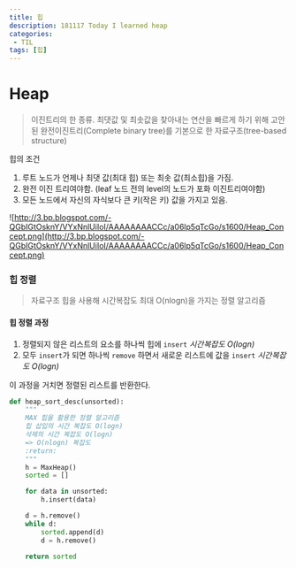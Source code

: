 ```yaml
---
title: 힙
description: 181117 Today I learned heap
categories:
 - TIL
tags: [힙]
---
```


# Heap

> 이진트리의 한 종류. 최댓값 및 최솟값을 찾아내는 연산을 빠르게 하기 위해 고안된 완전이진트리(Complete binary tree)를 기본으로 한 자료구조(tree-based structure) 

힙의 조건

1. 루트 노드가 언제나 최댓 값(최대 힙) 또는 최솟 값(최소힙)을 가짐.
2. 완전 이진 트리여야함. (leaf 노드 전의 level의  노드가 포화 이진트리여야함)
3. 모든 노드에서 자신의 자식보다 큰 키(작은 키) 값을 가지고 있음.

![http://3.bp.blogspot.com/-QGbIGtOsknY/VYxNnlUiIoI/AAAAAAAACCc/a06lp5qTcGo/s1600/Heap_Concept.png](http://3.bp.blogspot.com/-QGbIGtOsknY/VYxNnlUiIoI/AAAAAAAACCc/a06lp5qTcGo/s1600/Heap_Concept.png)

### 힙 정렬

> 자료구조 힙을 사용해 시간복잡도 최대 O(nlogn)을 가지는 정렬 알고리즘

#### 힙 정렬 과정

1. 정렬되지 않은 리스트의 요소를 하나씩 힙에 `insert` <i>시간복잡도 O(logn)</i>
2. 모두 `insert`가 되면 하나씩 `remove` 하면서 새로운 리스트에 값을 `insert` <i>시간복잡도 O(logn)</i>

이 과정을 거치면 정렬된 리스트를 반환한다. 

```python
def heap_sort_desc(unsorted):
    """
    MAX 힙을 활용한 정렬 알고리즘
    힙 삽입의 시간 복잡도 O(logn)
    삭제의 시간 복잡도 O(logn)
    => O(nlogn) 복잡도
    :return:
    """
    h = MaxHeap()
    sorted = []

    for data in unsorted:
        h.insert(data)

    d = h.remove()
    while d:
        sorted.append(d)
        d = h.remove()

    return sorted
```

